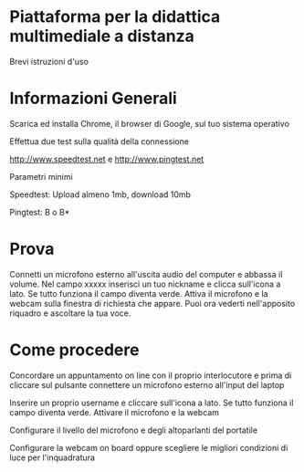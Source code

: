 # Piattaforma per la didattica multimediale a distanza 

Brevi istruzioni d'uso


# Informazioni Generali

Scarica ed installa Chrome, il browser di Google, sul tuo sistema operativo

Effettua due test sulla qualità della connessione 

http://www.speedtest.net
e
http://www.pingtest.net 
 
Parametri minimi

Speedtest:
Upload almeno 1mb, download 10mb
 
Pingtest:
B o B*

# Prova

Connetti un microfono esterno all'uscita audio del computer e abbassa il volume.
Nel campo xxxxx inserisci un tuo nickname e clicca sull'icona a lato. Se tutto funziona il campo diventa verde. Attiva il microfono e la webcam sulla finestra di richiesta che appare. Puoi ora vederti nell'apposito riquadro e ascoltare la
tua voce. 

# Come procedere

Concordare un appuntamento on line con il proprio interlocutore
e prima di cliccare sul pulsante connettere un microfono esterno all'input del laptop

Inserire un proprio username e cliccare sull'icona a lato. Se tutto funziona il campo diventa verde. Attivare il microfono e la webcam

Configurare il livello del microfono e degli altoparlanti del portatile

Configurare la webcam on board oppure scegliere le migliori condizioni di luce per l'inquadratura


